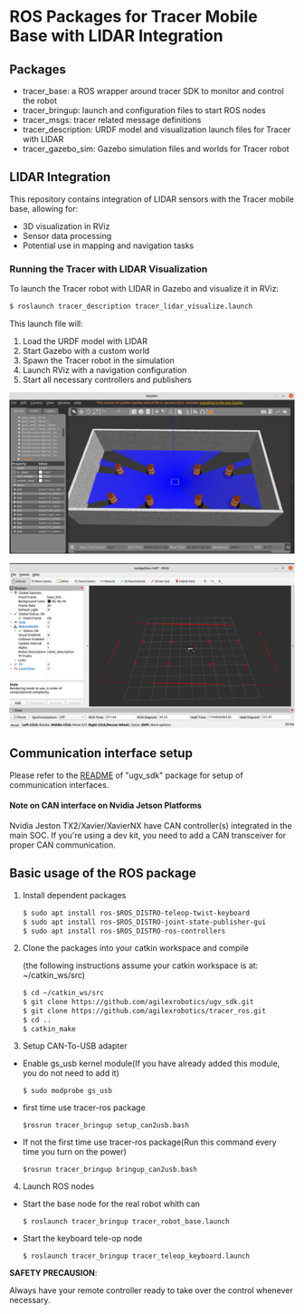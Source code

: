 # ROS Packages for Tracer Mobile Base with LIDAR Integration

## Packages

* tracer_base: a ROS wrapper around tracer SDK to monitor and control the robot
* tracer_bringup: launch and configuration files to start ROS nodes
* tracer_msgs: tracer related message definitions
* tracer_description: URDF model and visualization launch files for Tracer with LIDAR
* tracer_gazebo_sim: Gazebo simulation files and worlds for Tracer robot

## LIDAR Integration

This repository contains integration of LIDAR sensors with the Tracer mobile base, allowing for:
- 3D visualization in RViz
- Sensor data processing
- Potential use in mapping and navigation tasks

### Running the Tracer with LIDAR Visualization

To launch the Tracer robot with LIDAR in Gazebo and visualize it in RViz:

```bash
$ roslaunch tracer_description tracer_lidar_visualize.launch
```

This launch file will:
1. Load the URDF model with LIDAR
2. Start Gazebo with a custom world
3. Spawn the Tracer robot in the simulation
4. Launch RViz with a navigation configuration
5. Start all necessary controllers and publishers

![Tracer Robot with LIDAR](images/Screenshot%20from%202025-04-17%2015-04-35.png)

![Tracer Robot with LIDAR - Another View](images/Screenshot%20from%202025-04-17%2015-04-56.png)

## Communication interface setup

Please refer to the [README](https://github.com/agilexrobotics/ugv_sdk#hardware-interface) of "ugv_sdk" package for setup of communication interfaces.

#### Note on CAN interface on Nvidia Jetson Platforms

Nvidia Jeston TX2/Xavier/XavierNX have CAN controller(s) integrated in the main SOC. If you're using a dev kit, you need to add a CAN transceiver for proper CAN communication. 

## Basic usage of the ROS package

1. Install dependent packages

    ```
    $ sudo apt install ros-$ROS_DISTRO-teleop-twist-keyboard
    $ sudo apt install ros-$ROS_DISTRO-joint-state-publisher-gui
    $ sudo apt install ros-$ROS_DISTRO-ros-controllers
    ```
    
2. Clone the packages into your catkin workspace and compile

    (the following instructions assume your catkin workspace is at: ~/catkin_ws/src)

    ```
    $ cd ~/catkin_ws/src
    $ git clone https://github.com/agilexrobotics/ugv_sdk.git
    $ git clone https://github.com/agilexrobotics/tracer_ros.git
    $ cd ..
    $ catkin_make
    ```

3. Setup CAN-To-USB adapter
* Enable gs_usb kernel module(If you have already added this module, you do not need to add it)
    ```
    $ sudo modprobe gs_usb
    ```
* first time use tracer-ros package
    ```
    $rosrun tracer_bringup setup_can2usb.bash
    ```
* If not the first time use tracer-ros package(Run this command every time you turn on the power)
    ```
    $rosrun tracer_bringup bringup_can2usb.bash
    ```
4. Launch ROS nodes

* Start the base node for the real robot whith can

    ```
    $ roslaunch tracer_bringup tracer_robot_base.launch
    ```
* Start the keyboard tele-op node

    ```
    $ roslaunch tracer_bringup tracer_teleop_keyboard.launch
    ```

**SAFETY PRECAUSION**: 

Always have your remote controller ready to take over the control whenever necessary. 

